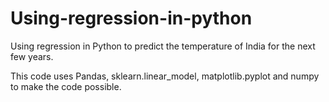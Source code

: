 # Using-regression-in-python
Using regression in Python to predict the temperature of India for the next few years.

This code uses Pandas, sklearn.linear_model, matplotlib.pyplot and numpy to make the code possible.
